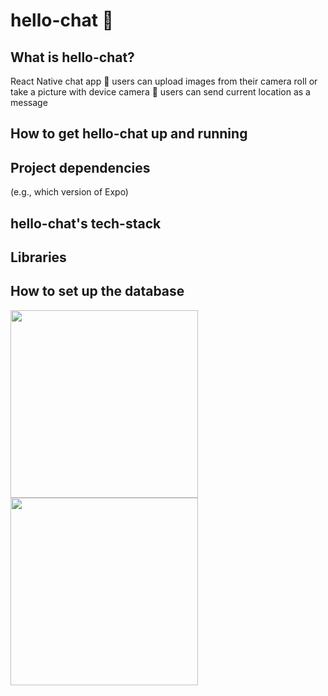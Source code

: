 # hello-chat :wave:

## What is hello-chat?
React Native chat app
:camera_flash: users can upload images from their camera roll or take a picture with device camera
:round_pushpin: users can send current location as a message

## How to get hello-chat up and running

## Project dependencies
(e.g., which version of Expo)

## hello-chat's tech-stack

## Libraries

## How to set up the database


 
  <image src="https://i.imgur.com/DTCC3BL.png" width='300'>  <image src="https://i.imgur.com/GzDdyAY.png" width='300'>



